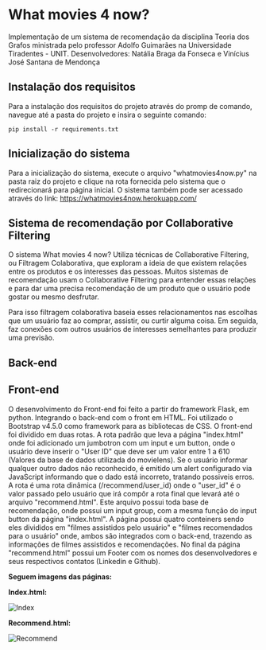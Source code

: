 # What movies 4 now?
Implementação de um sistema de recomendação da disciplina Teoria dos Grafos ministrada pelo professor Adolfo Guimarães na Universidade Tiradentes - UNIT.
Desenvolvedores: Natália Braga da Fonseca  e Vinícius José Santana de Mendonça

## Instalação dos requisitos
Para a instalação dos requisitos do projeto através do promp de comando, navegue até a pasta do projeto e insira o seguinte comando:

```
pip install -r requirements.txt
```

## Inicialização do sistema
Para a  inicialização do sistema, execute o arquivo "whatmovies4now.py" na pasta raiz do projeto e clique na rota fornecida pelo sistema que o redirecionará para página inicial.
O sistema também pode ser acessado através do link: https://whatmovies4now.herokuapp.com/

## Sistema de recomendação por Collaborative Filtering
O sistema What movies 4 now? Utiliza técnicas de Collaborative Filtering, ou Filtragem Colaborativa, que exploram a ideia de que existem relações entre os produtos e os interesses das pessoas. Muitos sistemas de recomendação usam o Collaborative Filtering para entender essas relações e para dar uma precisa recomendação de um produto que o usuário pode gostar ou mesmo desfrutar.

Para isso filtragem colaborativa baseia esses relacionamentos nas escolhas que um usuário faz ao comprar, assistir, ou curtir alguma coisa. Em seguida, faz conexões com outros usuários de interesses semelhantes para produzir uma previsão.

## Back-end

## Front-end
O desenvolvimento do Front-end foi feito a partir do framework Flask, em python. Integrando o back-end com o front em HTML. Foi utilizado o Bootstrap v4.5.0 como framework para as bibliotecas de CSS.
O front-end foi dividido em duas rotas. A rota padrão que leva a página "index.html" onde  foi adicionado um jumbotron com um input e um button, onde o usuário deve inserir o "User ID" que deve ser um valor entre 1 a 610 (Valores da base de dados utilizada do movielens). Se o usuário informar qualquer outro dados não reconhecido, é emitido um alert configurado via JavaScript informando que o dado está incorreto, tratando possiveis erros.
A rota é uma rota dinâmica (/recommend/user_id) onde o "user_id" é o valor passado pelo usuário que irá compôr a rota final que levará até o arquivo "recommend.html". Este arquivo possui toda base de recomendação, onde possui um input group, com a mesma função do input button da página "index.html".
A página possui quatro conteiners sendo eles divididos em "filmes assistidos pelo usuário" e "filmes recomendados para o usuário" onde, ambos são integrados com o back-end, trazendo as informações de filmes assistidos e recomendações.
No final da página "recommend.html" possui um Footer com os nomes dos desenvolvedores e seus respectivos contatos (Linkedin e Github).

<b>Seguem imagens das páginas:</b>


<b>Index.html:</b>

![Index](https://i.imgur.com/zn0KSHZ.jpg)


<b>Recommend.html:</b>

![Recommend](https://i.imgur.com/hK8Fgpe.jpg)